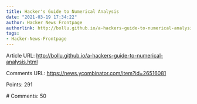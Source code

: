 ```yaml
---
title: Hacker's Guide to Numerical Analysis
date: "2021-03-19 17:34:22"
author: Hacker News Frontpage
authorlink: http://bollu.github.io/a-hackers-guide-to-numerical-analysis.html
tags:
- Hacker-News-Frontpage
---
```


<p>Article URL: <a href="http://bollu.github.io/a-hackers-guide-to-numerical-analysis.html">http://bollu.github.io/a-hackers-guide-to-numerical-analysis.html</a></p>
<p>Comments URL: <a href="https://news.ycombinator.com/item?id=26516081">https://news.ycombinator.com/item?id=26516081</a></p>
<p>Points: 291</p>
<p># Comments: 50</p>
